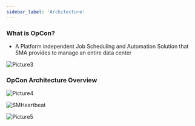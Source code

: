 ```yaml
---
sidebar_label: 'Architecture'
---
```


### What is OpCon?


* A Platform independent Job Scheduling and Automation Solution that SMA provides to manage an entire data center

![Picture3](../static/imgbasic/Picture3.png)

### OpCon Architecture Overview

![Picture4](../static/imgbasic/Picture4.png)

![SMHeartbeat](../static/imgbasic/SMHeartbeat.png)

![Picture5](../static/imgbasic/Picture5.png)